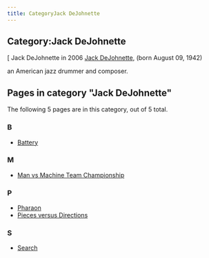 ```yaml
---
title: CategoryJack DeJohnette
---
```

## Category:Jack DeJohnette



\[ Jack DeJohnette in 2006
[Jack DeJohnette](https://en.wikipedia.org/wiki/Jack_DeJohnette), (born August 09, 1942)

an American jazz drummer and composer.

## Pages in category "Jack DeJohnette"

The following 5 pages are in this category, out of 5 total.

### B

- [Battery](Battery "Battery")

### M

- [Man vs Machine Team Championship](Man_vs_Machine_Team_Championship "Man vs Machine Team Championship")

### P

- [Pharaon](Pharaon "Pharaon")
- [Pieces versus Directions](Pieces_versus_Directions "Pieces versus Directions")

### S

- [Search](Search "Search")

